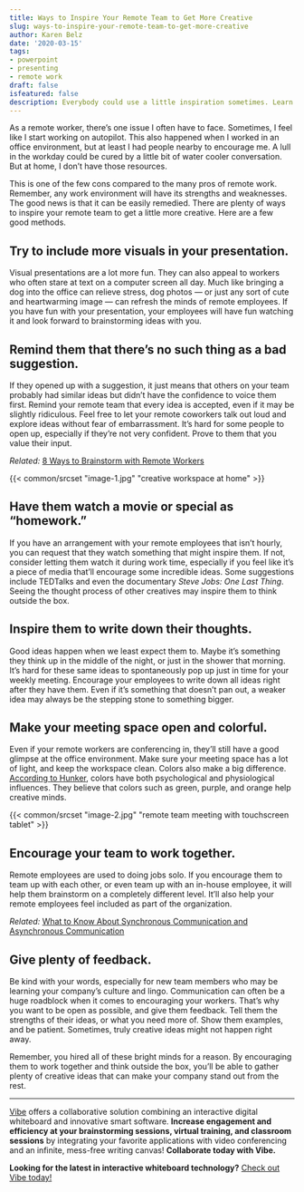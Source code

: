 ```yaml
---
title: Ways to Inspire Your Remote Team to Get More Creative
slug: ways-to-inspire-your-remote-team-to-get-more-creative
author: Karen Belz
date: '2020-03-15'
tags:
- powerpoint
- presenting
- remote work
draft: false
isfeatured: false
description: Everybody could use a little inspiration sometimes. Learn strategies to inspire creativity amongst remote employees.
---
```


As a remote worker, there’s one issue I often have to face. Sometimes, I feel like I start working on autopilot. This also happened when I worked in an office environment, but at least I had people nearby to encourage me. A lull in the workday could be cured by a little bit of water cooler conversation. But at home, I don’t have those resources.

This is one of the few cons compared to the many pros of remote work. Remember, any work environment will have its strengths and weaknesses. The good news is that it can be easily remedied. There are plenty of ways to inspire your remote team to get a little more creative. Here are a few good methods.

## Try to include more visuals in your presentation.

Visual presentations are a lot more fun. They can also appeal to workers who often stare at text on a computer screen all day. Much like bringing a dog into the office can relieve stress, dog photos — or just any sort of cute and heartwarming image — can refresh the minds of remote employees. If you have fun with your presentation, your employees will have fun watching it and look forward to brainstorming ideas with you. 

## Remind them that there’s no such thing as a bad suggestion.

If they opened up with a suggestion, it just means that others on your team probably had similar ideas but didn’t have the confidence to voice them first. Remind your remote team that every idea is accepted, even if it may be slightly ridiculous. Feel free to let your remote coworkers talk out loud and explore ideas without fear of embarrassment. It’s hard for some people to open up, especially if they’re not very confident. Prove to them that you value their input. 

*Related:* [8 Ways to Brainstorm with Remote Workers](https://vibe.us/blog/8-ways-to-brainstorm-with-remote-workers/)

{{< common/srcset "image-1.jpg" "creative workspace at home" >}}

## Have them watch a movie or special as “homework.”

If you have an arrangement with your remote employees that isn’t hourly, you can request that they watch something that might inspire them. If not, consider letting them watch it during work time, especially if you feel like it’s a piece of media that’ll encourage some incredible ideas. Some suggestions include TEDTalks and even the documentary *Steve Jobs: One Last Thing*. Seeing the thought process of other creatives may inspire them to think outside the box. 

## Inspire them to write down their thoughts.

Good ideas happen when we least expect them to. Maybe it’s something they think up in the middle of the night, or just in the shower that morning. It’s hard for these same ideas to spontaneously pop up just in time for your weekly meeting. Encourage your employees to write down all ideas right after they have them. Even if it’s something that doesn’t pan out, a weaker idea may always be the stepping stone to something bigger. 

## Make your meeting space open and colorful.

Even if your remote workers are conferencing in, they’ll still have a good glimpse at the office environment. Make sure your meeting space has a lot of light, and keep the workspace clean. Colors also make a big difference. [According to Hunker](https://www.hunker.com/13411283/what-wall-colors-inspire-creativity), colors have both psychological and physiological influences. They believe that colors such as green, purple, and orange help creative minds.

{{< common/srcset "image-2.jpg" "remote team meeting with touchscreen tablet" >}}

## Encourage your team to work together.

Remote employees are used to doing jobs solo. If you encourage them to team up with each other, or even team up with an in-house employee, it will help them brainstorm on a completely different level. It’ll also help your remote employees feel included as part of the organization. 

*Related:* [What to Know About Synchronous Communication and Asynchronous Communication](https://vibe.us/blog/what-you-need-to-know-about-synchronous-and-asynchronous-communication/)

## Give plenty of feedback.

Be kind with your words, especially for new team members who may be learning your company’s culture and lingo. Communication can often be a huge roadblock when it comes to encouraging your workers. That’s why you want to be open as possible, and give them feedback. Tell them the strengths of their ideas, or what you need more of. Show them examples, and be patient. Sometimes, truly creative ideas might not happen right away. 

Remember, you hired all of these bright minds for a reason. By encouraging them to work together and think outside the box, you’ll be able to gather plenty of creative ideas that can make your company stand out from the rest. 



---

[Vibe](https://vibe.us/) offers a collaborative solution combining an interactive digital whiteboard and innovative smart software. **Increase engagement and efficiency at your brainstorming sessions, virtual training, and classroom sessions** by integrating your favorite applications with video conferencing and an infinite, mess-free writing canvas! **Collaborate today with Vibe.**

**Looking for the latest in interactive whiteboard technology?** [Check out Vibe today!](https://vibe.us/order/)
